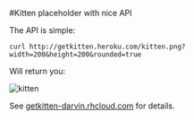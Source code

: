 #Kitten placeholder with nice API

The API is simple:

```
curl http://getkitten.heroku.com/kitten.png?width=200&height=200&rounded=true
```

Will return you:

![kitten](http://getkitten.heroku.com/kitten.png?width=200&height=200&rounded=true)

See [getkitten-darvin.rhcloud.com](http://getkitten.heroku.com) for details.